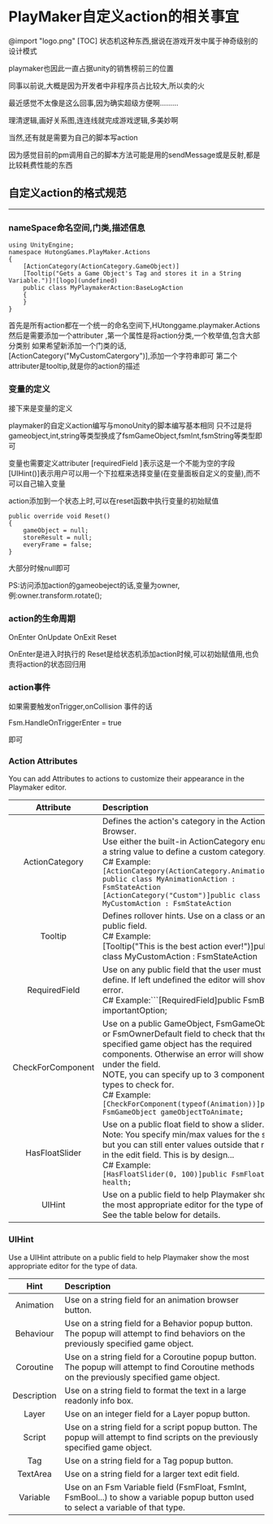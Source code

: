 # PlayMaker自定义action的相关事宜

@import "logo.png"
[TOC]
状态机这种东西,据说在游戏开发中属于神奇级别的设计模式

playmaker也因此一直占据unity的销售榜前三的位置

同事以前说,大概是因为开发者中非程序员占比较大,所以卖的火

最近感觉不太像是这么回事,因为确实超级方便啊.........

理清逻辑,画好关系图,连连线就完成游戏逻辑,多美妙啊

当然,还有就是需要为自己的脚本写action

因为感觉目前的pm调用自己的脚本方法可能是用的sendMessage或是反射,都是比较耗费性能的东西

## 自定义action的格式规范
----
### nameSpace命名空间,门类,描述信息
```
using UnityEngine;
namespace HutongGames.PlayMaker.Actions
{
    [ActionCategory(ActionCategory.GameObject)]
    [Tooltip("Gets a Game Object's Tag and stores it in a String Variable.")]![logo](undefined)
    public class MyPlaymakerAction:BaseLogAction
    {
    }
}
```
首先是所有action都在一个统一的命名空间下,HUtonggame.playmaker.Actions
然后是需要添加一个attributer ,第一个属性是将action分类,一个枚举值,包含大部分类别
如果希望新添加一个门类的话,[ActionCategory("MyCustomCatergory")],添加一个字符串即可
第二个attributer是tooltip,就是你的action的描述

### 变量的定义

接下来是变量的定义

playmaker的自定义action编写与monoUnity的脚本编写基本相同
只不过是将gameobject,int,string等类型换成了fsmGameObject,fsmInt,fsmString等类型即可

变量也需要定义attributer
[requiredField ]表示这是一个不能为空的字段
[UIHint()]表示用户可以用一个下拉框来选择变量(在变量面板自定义的变量),而不可以自己输入变量

action添加到一个状态上时,可以在reset函数中执行变量的初始赋值
```
public override void Reset()
{
    gameObject = null;
    storeResult = null;
    everyFrame = false;
}
```
大部分时候null即可

PS:访问添加action的gameobeject的话,变量为owner,例:owner.transform.rotate();

### action的生命周期
OnEnter
OnUpdate
OnExit
Reset

OnEnter是进入时执行的
Reset是给状态机添加action时候,可以初始赋值用,也负责将action的状态回归用

### action事件

如果需要触发onTrigger,onCollision 事件的话

Fsm.HandleOnTriggerEnter = true

即可

### Action Attributes
You can add Attributes to actions to customize their appearance in the Playmaker editor.

|Attribute|Description|
|:--:|:--|
ActionCategory|Defines the action's category in the Action Browser.<br>Use either the built-in ActionCategory enum or a string value to define a custom category.<br>C# Example:<br>```[ActionCategory(ActionCategory.Animation)]  public class MyAnimationAction : FsmStateAction ``` ```[ActionCategory("Custom")]public class MyCustomAction : FsmStateAction``` 
Tooltip|Defines rollover hints. Use on a class or any public field.<br>C# Example:<br>[Tooltip("This is the best action ever!")]public class MyCustomAction : FsmStateAction|
RequiredField|Use on any public field that the user must define. If left undefined the editor will show an error.<br>C# Example:```[RequiredField]public FsmBool importantOption;|```
CheckForComponent|Use on a public GameObject, FsmGameObject or FsmOwnerDefault field to check that the specified game object has the required components. Otherwise an error will show under the field.<br>NOTE, you can specify up to 3 component types to check for.<br>C# Example:<br>```[CheckForComponent(typeof(Animation))]public FsmGameObject gameObjectToAnimate;```|
HasFloatSlider|Use on a public float field to show a slider. Note: You specify min/max values for the slider, but you can still enter values outside that range in the edit field. This is by design...<br>C# Example:<br>```[HasFloatSlider(0, 100)]public FsmFloat health;```
UIHint|Use on a public field to help Playmaker show the most appropriate editor for the type of data.<br>See the table below for details.

### UIHint
Use a UIHint attribute on a public field to help Playmaker show the most appropriate editor for the type of data.

Hint|Description
:---:|:---|
Animation|Use on a string field for an animation browser button.
Behaviour |Use on a string field for a Behavior popup button. The popup will attempt to find behaviors on the previously specified game object.
Coroutine |Use on a string field for a Coroutine popup button. The popup will attempt to find Coroutine methods on the previously specified game object.
Description|Use on a string field to format the text in a large readonly info box.
Layer|Use on an integer field for a Layer popup button.
Script|Use on a string field for a script popup button. The popup will attempt to find scripts on the previously specified game object.
Tag|Use on a string field for a Tag popup button.
TextArea|Use on a string field for a larger text edit field.
Variable|Use on an Fsm Variable field (FsmFloat, FsmInt, FsmBool...) to show a variable popup button used to select a variable of that type.
 <meta http-equiv="refresh" content="1">